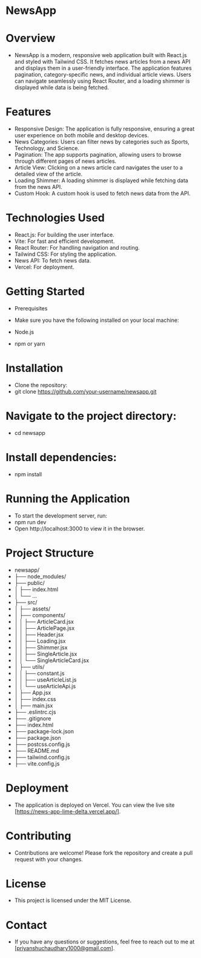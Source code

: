 # NewsApp

# Overview

- NewsApp is a modern, responsive web application built with React.js and styled with Tailwind CSS. It fetches news articles from a news API and displays them in a user-friendly interface. The application features pagination, category-specific news, and individual article views. Users can navigate seamlessly using React Router, and a loading shimmer is displayed while data is being fetched.

# Features

- Responsive Design: The application is fully responsive, ensuring a great user experience on both mobile and desktop devices.
- News Categories: Users can filter news by categories such as Sports, Technology, and Science.
- Pagination: The app supports pagination, allowing users to browse through different pages of news articles.
- Article View: Clicking on a news article card navigates the user to a detailed view of the article.
- Loading Shimmer: A loading shimmer is displayed while fetching data from the news API.
- Custom Hook: A custom hook is used to fetch news data from the API.

# Technologies Used

- React.js: For building the user interface.
- Vite: For fast and efficient development.
- React Router: For handling navigation and routing.
- Tailwind CSS: For styling the application.
- News API: To fetch news data.
- Vercel: For deployment.

# Getting Started

- Prerequisites
- Make sure you have the following installed on your local machine:

- Node.js
- npm or yarn

# Installation

- Clone the repository:
- git clone https://github.com/your-username/newsapp.git

# Navigate to the project directory:

- cd newsapp

# Install dependencies:

- npm install

# Running the Application

- To start the development server, run:
- npm run dev
- Open http://localhost:3000 to view it in the browser.

# Project Structure

- newsapp/
- ├── node_modules/
- ├── public/
- │ ├── index.html
- │ └── ...
- ├── src/
- │ ├── assets/
- │ ├── components/
- │ │ ├── ArticleCard.jsx
- │ │ ├── ArticlePage.jsx
- │ │ ├── Header.jsx
- │ │ ├── Loading.jsx
- │ │ ├── Shimmer.jsx
- │ │ ├── SingleArticle.jsx
- │ │ └── SingleArticleCard.jsx
- │ ├── utils/
- │ │ ├── constant.js
- │ │ ├── useArticleList.js
- │ │ └── useArticleApi.js
- │ ├── App.jsx
- │ ├── index.css
- │ ├── main.jsx
- ├── .eslintrc.cjs
- ├── .gitignore
- ├── index.html
- ├── package-lock.json
- ├── package.json
- ├── postcss.config.js
- ├── README.md
- ├── tailwind.config.js
- ├── vite.config.js

# Deployment

- The application is deployed on Vercel. You can view the live site [https://news-app-lime-delta.vercel.app/].

# Contributing

- Contributions are welcome! Please fork the repository and create a pull request with your changes.

# License

- This project is licensed under the MIT License.

# Contact

- If you have any questions or suggestions, feel free to reach out to me at [priyanshuchaudhary1000@gmail.com].
